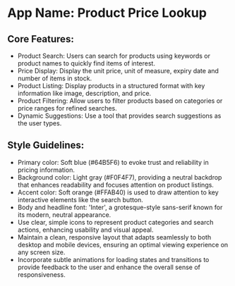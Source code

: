 # **App Name**: Product Price Lookup

## Core Features:

- Product Search: Users can search for products using keywords or product names to quickly find items of interest.
- Price Display: Display the unit price, unit of measure, expiry date and number of items in stock.
- Product Listing: Display products in a structured format with key information like image, description, and price.
- Product Filtering: Allow users to filter products based on categories or price ranges for refined searches.
- Dynamic Suggestions: Use a tool that provides search suggestions as the user types.

## Style Guidelines:

- Primary color: Soft blue (#64B5F6) to evoke trust and reliability in pricing information.
- Background color: Light gray (#F0F4F7), providing a neutral backdrop that enhances readability and focuses attention on product listings.
- Accent color: Soft orange (#FFAB40) is used to draw attention to key interactive elements like the search button.
- Body and headline font: 'Inter', a grotesque-style sans-serif known for its modern, neutral appearance.
- Use clear, simple icons to represent product categories and search actions, enhancing usability and visual appeal.
- Maintain a clean, responsive layout that adapts seamlessly to both desktop and mobile devices, ensuring an optimal viewing experience on any screen size.
- Incorporate subtle animations for loading states and transitions to provide feedback to the user and enhance the overall sense of responsiveness.